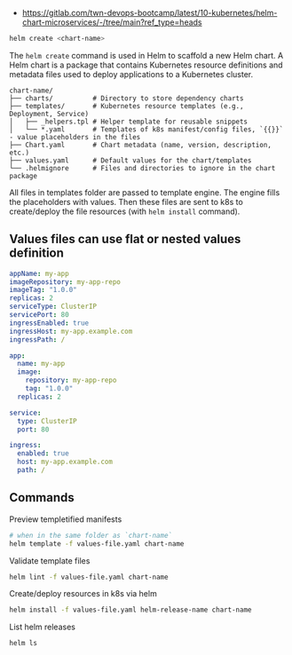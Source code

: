 - https://gitlab.com/twn-devops-bootcamp/latest/10-kubernetes/helm-chart-microservices/-/tree/main?ref_type=heads

```bash
helm create <chart-name>
```

The `helm create` command is used in Helm to scaffold a new Helm chart. A Helm chart is a package that contains Kubernetes resource definitions and metadata files used to deploy applications to a Kubernetes cluster.

```
chart-name/
├── charts/          # Directory to store dependency charts
├── templates/       # Kubernetes resource templates (e.g., Deployment, Service)
│   ├── _helpers.tpl # Helper template for reusable snippets
│   └── *.yaml       # Templates of k8s manifest/config files, `{{}}` - value placeholders in the files
├── Chart.yaml       # Chart metadata (name, version, description, etc.)
├── values.yaml      # Default values for the chart/templates
└── .helmignore      # Files and directories to ignore in the chart package
```

All files in templates folder are passed to template engine. The engine fills the placeholders with values. Then these files are sent to k8s to create/deploy the file resources (with `helm install` command).

## Values files can use flat or nested values definition

```yaml
appName: my-app
imageRepository: my-app-repo
imageTag: "1.0.0"
replicas: 2
serviceType: ClusterIP
servicePort: 80
ingressEnabled: true
ingressHost: my-app.example.com
ingressPath: /
```

```yaml
app:
  name: my-app
  image:
    repository: my-app-repo
    tag: "1.0.0"
  replicas: 2

service:
  type: ClusterIP
  port: 80

ingress:
  enabled: true
  host: my-app.example.com
  path: /
```

## Commands

Preview templetified manifests
```bash
# when in the same folder as `chart-name`
helm template -f values-file.yaml chart-name
```

Validate template files
```bash
helm lint -f values-file.yaml chart-name
```

Create/deploy resources in k8s via helm
```bash
helm install -f values-file.yaml helm-release-name chart-name
```

List helm releases
```bash
helm ls
```
